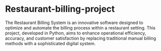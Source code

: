 # Restaurant-billing-project
The Restaurant Billing System is an innovative software designed to optimize and automate the billing process within a restaurant setting. This project, developed in Python, aims to enhance operational efficiency, accuracy, and customer satisfaction by replacing traditional manual billing methods with a sophisticated digital system.

